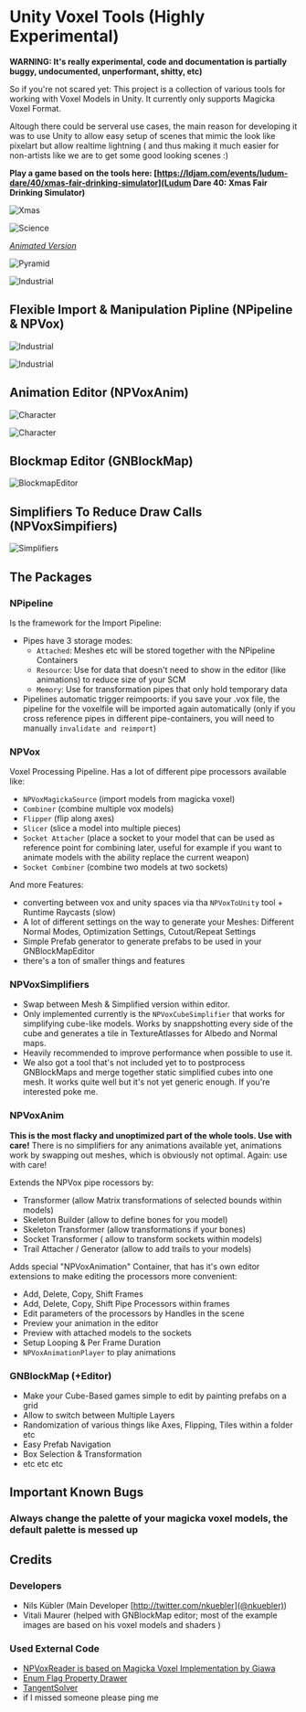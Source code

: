 [//]: # "******************************************************************************"
[//]: # "THIS DOCUMENTATION IS BEST VIEWED ONLINE AT https://github.com/meniku/UnityVoxelTools"
[//]: # "******************************************************************************"

# Unity Voxel Tools (Highly Experimental)

**WARNING: It's really experimental, code and documentation is partially buggy, undocumented, unperformant, shitty, etc)**

So if you're not scared yet: This project is a collection of various tools for working with Voxel Models in Unity. It currently only supports Magicka Voxel Format.

Altough there could be serveral use cases, the main reason for developing it was to use Unity to allow easy setup of scenes that mimic the look like pixelart but allow realtime lightning ( and thus making it much easier for non-artists like we are to get some good looking scenes :) 

**Play a game based on the tools here: [https://ldjam.com/events/ludum-dare/40/xmas-fair-drinking-simulator](Ludum Dare 40: Xmas Fair Drinking Simulator)**

![Xmas](https://static.jam.vg/content/58f/d/z/cb14.gif)

![Science](http://labs.nkuebler.de/UnityVoxelTools/images/Science.png)

*[Animated Version](https://twitter.com/twitter/statuses/724237971050893312)*

![Pyramid](http://labs.nkuebler.de/UnityVoxelTools/images/Pyramid.png)

![Industrial](http://labs.nkuebler.de/UnityVoxelTools/images/Industrial.png)


## Flexible Import & Manipulation Pipline (NPipeline & NPVox)

![Industrial](http://labs.nkuebler.de/UnityVoxelTools/images/Pipeline.png)

![Industrial](http://labs.nkuebler.de/UnityVoxelTools/images/PipelineEditor.png)

## Animation Editor (NPVoxAnim)

![Character](http://labs.nkuebler.de/UnityVoxelTools/images/Character.gif)

![Character](http://labs.nkuebler.de/UnityVoxelTools/images/AnimationEditor.png)

## Blockmap Editor (GNBlockMap)

![BlockmapEditor](http://labs.nkuebler.de/UnityVoxelTools/images/BlockmapEditor.png)

## Simplifiers To Reduce Draw Calls (NPVoxSimpifiers)

![Simplifiers](http://labs.nkuebler.de/UnityVoxelTools/images/Simplifiers.png)


## The Packages

### NPipeline

Is the framework for the Import Pipeline:

* Pipes have 3 storage modes: 
	* `Attached`: Meshes etc will be stored together with the NPipeline Containers
	* `Resource`: Use for data that doesn't need to show in the editor (like animations) to reduce size of your SCM
	* `Memory`: Use for transformation pipes that only hold temporary data
* Pipelines automatic trigger reimpoorts: if you save your .vox file, the pipeline for the voxelfile will be imported again automatically (only if you cross reference pipes in different pipe-containers, you will need to manually `invalidate and reimport`)



### NPVox 

Voxel Processing Pipeline. Has a lot of different pipe processors available like:

* `NPVoxMagickaSource` (import models from magicka voxel)
* `Combiner` (combine multiple vox models)
* `Flipper` (flip along axes)
* `Slicer` (slice a model into multiple pieces)
* `Socket Attacher` (place a socket to your model that can be used as reference point for combining later, useful for example if you want to animate models with the ability replace the current weapon)
* `Socket Combiner` (combine two models at two sockets)

And more Features:

* converting between vox and unity spaces via tha `NPVoxToUnity` tool + Runtime Raycasts (slow)
* A lot of different settings on the way to generate your Meshes: Different Normal Modes, Optimization Settings, Cutout/Repeat Settings
* Simple Prefab generator to generate prefabs to be used in your GNBlockMapEditor
* there's a ton of smaller things and features

### NPVoxSimplifiers

* Swap between Mesh & Simplified version within editor.
* Only implemented currently is the `NPVoxCubeSimplifier` that works for simplifying cube-like models. Works by snappshotting every side of the cube and generates a tile in TextureAtlasses for Albedo and Normal maps. 
* Heavily recommended to improve performance when possible to use it.
* We also got a tool that's not included yet to to postprocess GNBlockMaps and merge together static simplified cubes into one mesh. It works quite well but it's not yet generic enough. If you're interested poke me.

### NPVoxAnim

**This is the most flacky and unoptimized part of the whole tools. Use with care!** There is no simplifiers for any animations available yet, animations work by swapping out meshes, which is obviously not optimal. Again: use with care!

Extends the NPVox pipe rocessors by:

* Transformer (allow Matrix transformations of selected bounds within models)
* Skeleton Builder (allow to define bones for you model)
* Skeleton Transformer (allow transformations if your bones)
* Socket Transformer ( allow to transform sockets within models)
* Trail Attacher / Generator (allow to add trails to your models)

Adds special "NPVoxAnimation" Container, that has it's own editor extensions to make editing the processors more convenient:

* Add, Delete, Copy, Shift Frames
* Add, Delete, Copy, Shift Pipe Processors within frames
* Edit parameters of the processors by Handles in the scene
* Preview your animation in the editor
* Preview with attached models to the sockets
* Setup Looping & Per Frame Duration
* `NPVoxAnimationPlayer` to play animations

### GNBlockMap (+Editor)

* Make your Cube-Based games simple to edit by painting prefabs on a grid
* Allow to switch between Multiple Layers
* Randomization of various things like Axes, Flipping, Tiles within a folder etc
* Easy Prefab Navigation
* Box Selection & Transformation
* etc etc etc


## Important Known Bugs

### Always change the palette of your magicka voxel models, the default palette is messed up

## Credits

### Developers
* Nils Kübler (Main Developer [http://twitter.com/nkuebler](@nkuebler))
* Vitali Maurer (helped with GNBlockMap editor; most of the example images are based on his voxel models and shaders )

### Used External Code
* [NPVoxReader is based on Magicka Voxel Implementation by Giawa](https://www.giawa.com/magicavoxel-c-importer/)
* [Enum Flag Property Drawer](http://wiki.unity3d.com/index.php/EnumFlagPropertyDrawer)
* [TangentSolver](http://www.terathon.com/code/tangent.html)
* if I missed someone please ping me
